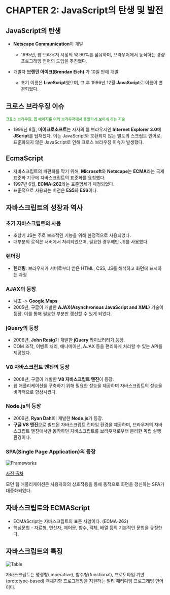 # CHAPTER 2: JavaScript의 탄생 및 발전

## JavaScript의 탄생

- **Netscape Communication**이 개발
  - 1995년, 웹 브라우저 시장의 약 90%를 점유하며, 브라우저에서 동작하는 경량 프로그래밍 언어의 도입을 추진했다.

- 개발자 **브렌던 아이크(Brendan Eich)** 가 10일 만에 개발
  - 초기 이름은 **LiveScript**였으며, 그 후 1996년 12월 **JavaScript**로 이름이 변경되었다.

## 크로스 브라우징 이슈  

<span style="color:green; font-size:12px;">크로스 브라우징: 웹 페이지를 여러 브라우저에서 동일하게 보이게 하는 기술</span>

- 1996년 8월, **마이크로소프트**는 자사의 웹 브라우저인 **Internet Explorer 3.0**에 **JScript**를 탑재했다. 이는 JavaScript와 호환되지 않는 별도의 스크립트 언어로, 표준화되지 않은 JavaScript로 인해 크로스 브라우징 이슈가 발생했다.

## EcmaScript

- 자바스크립트의 파편화를 막기 위해, **Microsoft**와 **Netscape**는 **ECMA**라는 국제 표준화 기구에 자바스크립트의 표준화를 요청했다.
- 1997년 6월, **ECMA-262**라는 표준명세가 제정되었다.
- 표준적으로 사용되는 버전은 **ES5**와 **ES6**이다.

## 자바스크립트의 성장과 역사

### 초기 자바스크립트의 사용

- 초창기 JS는 주로 보조적인 기능을 위해 한정적으로 사용되었다.
- 대부분의 로직은 서버에서 처리되었으며, 필요한 경우에만 JS를 사용했다.

### 렌더링

- **렌더링**: 브라우저가 서버로부터 받은 HTML, CSS, JS를 해석하고 화면에 표시하는 과정

### AJAX의 등장

- 시초 -> **Google Maps**
- 2005년, 구글이 개발한 **AJAX(Asynchronous JavaScript and XML)** 기술이 등장. 이를 통해 필요한 부분만 갱신할 수 있게 되었다.

### jQuery의 등장

- 2006년, **John Resig**가 개발한 **jQuery** 라이브러리가 등장.
- DOM 조작, 이벤트 처리, 애니메이션, AJAX 등을 편리하게 처리할 수 있는 API를 제공했다.

### V8 자바스크립트 엔진의 등장

- 2008년, 구글이 개발한 **V8 자바스크립트 엔진**이 등장.
- 웹 애플리케이션을 구축하기 위해 필요한 성능을 제공하며 자바스크립트의 성능을 비약적으로 향상시켰다.

### Node.js의 등장

- 2009년, **Ryan Dahl**이 개발한 **Node.js**가 등장.
- **구글 V8 엔진**으로 빌드된 자바스크립트 런타임 환경을 제공하며, 브라우저의 자바스크립트 엔진에서만 동작하던 자바스크립트를 브라우저로부터 분리한 독립 실행 환경이다.

### SPA(Single Page Application)의 등장

![Frameworks](./static/imgs/FrameWorks.png)

[사진 출처](https://www.syedbilalshah.com/blog/Development%20Flow/)

모던 웹 애플리케이션은 사용자와의 상호작용을 통해 동적으로 화면을 갱신하는 SPA가 대중화되었다.

## 자바스크립트와 ECMAScript

- ECMAScript는 자바스크립트의 표준 사양이다. (ECMA-262)
- 핵심문법 - 자료형, 연산자, 제어문, 함수, 객체, 배열 등의 기본적인 문법을 규정한다.

## 자바스크립트의 특징

![Table](./static/imgs/table.png)

자바스크립트는 명령형(imperative), 함수형(functional), 프로토타입 기반(prototype-based) 객체지향 프로그래밍을 지원하는 멀티 패러다임 프로그래밍 언어이다.


